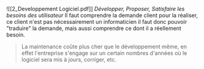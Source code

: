 ![[2_Developpement Logiciel.pdf]]
*Développer, Proposer, Satisfaire les besoins des utilisateur*
Il faut comprendre la demande client pour la réaliser, ce client n'est pas nécessairement un informaticien il faut donc pouvoir "traduire" la demande, mais aussi comprendre ce dont il a réellement besoin. 

> La maintenance coûte plus cher que le développement même, en effet l'entreprise s'engage sur un certain nombres d'années où le logiciel sera mis à jours, corriger, etc.

